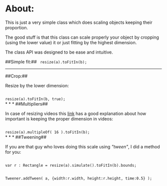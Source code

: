 # About:

This is just a very simple class which does scaling objects keeping their proportion.

The good stuff is that this class can scale properly your object by cropping (using the lower value) it or just fitting by the highest dimension.

The class API was designed to be ease and intuitive.

##Simple fit:##
<code>
resize(a).toFitIn(b);
</code>
* * *
##Crop:##

Resize by the lower dimension:

<code>
resize(a).toFitIn(b, true);
</code>
* * *
##Multipliers##

In case of resizing videos this [link](http://labs.influxis.com/?p=6)
has a good explanation about how important is keeping the proper dimension in videos:

<code>
resize(a).multipleOf( 16 ).toFitIn(b);
</code>
* * *
##Tweening##

If you are that guy who loves doing this scale using *"tween"*, I did a method for you:

<code>
var r : Rectangle = resize(a).simulate().toFitIn(b).bounds;

Tweener.addTween( a, {width:r.width, height:r.height, time:0.5} );
</code>